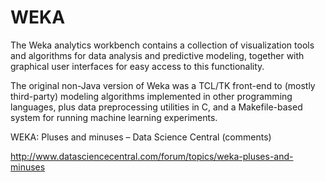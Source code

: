 WEKA
===============

The Weka analytics workbench contains a collection of visualization tools and algorithms for data analysis and predictive modeling, together with graphical user interfaces for easy access to this functionality.

The original non-Java version of Weka was a TCL/TK front-end to (mostly third-party) modeling algorithms implemented in other programming languages, plus data preprocessing utilities in C, and a Makefile-based system for running machine learning experiments.

WEKA: Pluses and minuses – Data Science Central (comments)

http://www.datasciencecentral.com/forum/topics/weka-pluses-and-minuses
